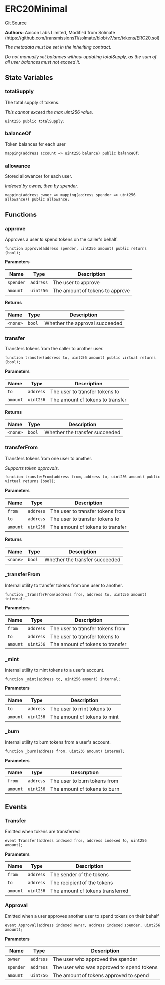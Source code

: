 # ERC20Minimal
[Git Source](https://github.com/panoptic-labs/panoptic-v1-core-private/blob/43b745d55cc99a535a2ac086cddc74a3b26c5fba/contracts/tokens/ERC20Minimal.sol)

**Authors:**
Axicon Labs Limited, Modified from Solmate (https://github.com/transmissions11/solmate/blob/v7/src/tokens/ERC20.sol)

*The metadata must be set in the inheriting contract.*

*Do not manually set balances without updating totalSupply, as the sum of all user balances must not exceed it.*


## State Variables
### totalSupply
The total supply of tokens.

*This cannot exceed the max uint256 value.*


```solidity
uint256 public totalSupply;
```


### balanceOf
Token balances for each user


```solidity
mapping(address account => uint256 balance) public balanceOf;
```


### allowance
Stored allowances for each user.

*Indexed by owner, then by spender.*


```solidity
mapping(address owner => mapping(address spender => uint256 allowance)) public allowance;
```


## Functions
### approve

Approves a user to spend tokens on the caller's behalf.


```solidity
function approve(address spender, uint256 amount) public returns (bool);
```
**Parameters**

|Name|Type|Description|
|----|----|-----------|
|`spender`|`address`|The user to approve|
|`amount`|`uint256`|The amount of tokens to approve|

**Returns**

|Name|Type|Description|
|----|----|-----------|
|`<none>`|`bool`|Whether the approval succeeded|


### transfer

Transfers tokens from the caller to another user.


```solidity
function transfer(address to, uint256 amount) public virtual returns (bool);
```
**Parameters**

|Name|Type|Description|
|----|----|-----------|
|`to`|`address`|The user to transfer tokens to|
|`amount`|`uint256`|The amount of tokens to transfer|

**Returns**

|Name|Type|Description|
|----|----|-----------|
|`<none>`|`bool`|Whether the transfer succeeded|


### transferFrom

Transfers tokens from one user to another.

*Supports token approvals.*


```solidity
function transferFrom(address from, address to, uint256 amount) public virtual returns (bool);
```
**Parameters**

|Name|Type|Description|
|----|----|-----------|
|`from`|`address`|The user to transfer tokens from|
|`to`|`address`|The user to transfer tokens to|
|`amount`|`uint256`|The amount of tokens to transfer|

**Returns**

|Name|Type|Description|
|----|----|-----------|
|`<none>`|`bool`|Whether the transfer succeeded|


### _transferFrom

Internal utility to transfer tokens from one user to another.


```solidity
function _transferFrom(address from, address to, uint256 amount) internal;
```
**Parameters**

|Name|Type|Description|
|----|----|-----------|
|`from`|`address`|The user to transfer tokens from|
|`to`|`address`|The user to transfer tokens to|
|`amount`|`uint256`|The amount of tokens to transfer|


### _mint

Internal utility to mint tokens to a user's account.


```solidity
function _mint(address to, uint256 amount) internal;
```
**Parameters**

|Name|Type|Description|
|----|----|-----------|
|`to`|`address`|The user to mint tokens to|
|`amount`|`uint256`|The amount of tokens to mint|


### _burn

Internal utility to burn tokens from a user's account.


```solidity
function _burn(address from, uint256 amount) internal;
```
**Parameters**

|Name|Type|Description|
|----|----|-----------|
|`from`|`address`|The user to burn tokens from|
|`amount`|`uint256`|The amount of tokens to burn|


## Events
### Transfer
Emitted when tokens are transferred


```solidity
event Transfer(address indexed from, address indexed to, uint256 amount);
```

**Parameters**

|Name|Type|Description|
|----|----|-----------|
|`from`|`address`|The sender of the tokens|
|`to`|`address`|The recipient of the tokens|
|`amount`|`uint256`|The amount of tokens transferred|

### Approval
Emitted when a user approves another user to spend tokens on their behalf


```solidity
event Approval(address indexed owner, address indexed spender, uint256 amount);
```

**Parameters**

|Name|Type|Description|
|----|----|-----------|
|`owner`|`address`|The user who approved the spender|
|`spender`|`address`|The user who was approved to spend tokens|
|`amount`|`uint256`|The amount of tokens approved to spend|

